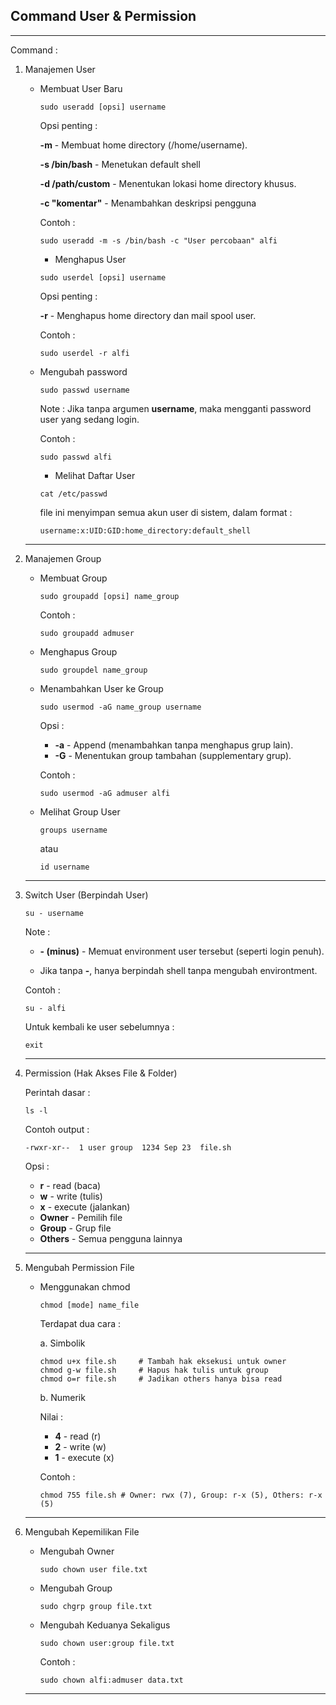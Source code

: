 ## Command User & Permission
___

Command :

1.  Manajemen User

    - Membuat User Baru
        ```
        sudo useradd [opsi] username
         ```
    
        Opsi penting : 

        **-m** - Membuat home directory (/home/username).
    
        **-s /bin/bash** - Menetukan default shell
    
        **-d /path/custom** - Menentukan lokasi home directory khusus.
    
        **-c "komentar"** - Menambahkan deskripsi pengguna

        Contoh : 
        ```
        sudo useradd -m -s /bin/bash -c "User percobaan" alfi
        ```

        - Menghapus User
        ```
        sudo userdel [opsi] username
        ```

        Opsi penting :

        **-r** - Menghapus home directory dan mail spool user.

        Contoh : 
        ```
        sudo userdel -r alfi
        ```
    
    - Mengubah password

        ```
        sudo passwd username
        ```

        Note : Jika tanpa argumen **username**, maka mengganti password user yang sedang login.

        Contoh :
        ```
        sudo passwd alfi
        ```

        - Melihat Daftar User

        ```
        cat /etc/passwd
        ```

        file ini menyimpan semua akun user di sistem, dalam format :
        ```
        username:x:UID:GID:home_directory:default_shell
        ```
    ---

2. Manajemen Group

    - Membuat Group

        ```
        sudo groupadd [opsi] name_group
        ```

        Contoh : 
        ```
        sudo groupadd admuser
        ```

    - Menghapus Group
        
        ```
        sudo groupdel name_group
        ```
    
    - Menambahkan User ke Group

        ```
        sudo usermod -aG name_group username
        ```

        Opsi : 

        - **-a** - Append (menambahkan tanpa menghapus grup lain).
        - **-G** - Menentukan group tambahan (supplementary grup).

        Contoh : 
        ```
        sudo usermod -aG admuser alfi
        ```

    - Melihat Group User

        ```
        groups username
        ```

        atau

        ```
        id username
        ```
    ---

3. Switch User (Berpindah User)

    ```
    su - username
    ```

    Note : 
    
    - **- (minus)** - Memuat environment user tersebut (seperti login penuh).

    - Jika tanpa **-**, hanya berpindah shell tanpa mengubah environtment.

    Contoh :
    ```
    su - alfi
    ```

    Untuk kembali ke user sebelumnya :
    ```
    exit
    ```
    
    ---

4. Permission (Hak Akses File & Folder)

    Perintah dasar : 
    ```
    ls -l
    ```

    Contoh output : 
    ```
    -rwxr-xr--  1 user group  1234 Sep 23  file.sh
    ```

    Opsi : 
    - **r** - read (baca)
    - **w** - write (tulis)
    - **x** - execute (jalankan)
    - **Owner** - Pemilih file
    - **Group** - Grup file
    - **Others** - Semua pengguna lainnya

    ---

5. Mengubah Permission File

    - Menggunakan chmod
        
        ```
        chmod [mode] name_file
        ```

        Terdapat dua cara :
        
        a. Simbolik

        ```
        chmod u+x file.sh     # Tambah hak eksekusi untuk owner
        chmod g-w file.sh     # Hapus hak tulis untuk group
        chmod o=r file.sh     # Jadikan others hanya bisa read
        ``` 

        b. Numerik

        Nilai :

        - **4** - read (r)
        - **2** - write (w)
        - **1** - execute (x)

        Contoh : 

        ```
        chmod 755 file.sh # Owner: rwx (7), Group: r-x (5), Others: r-x (5)
        ```

    ---

6. Mengubah Kepemilikan File

    - Mengubah Owner

        ```
        sudo chown user file.txt
        ```

    - Mengubah Group

        ```
        sudo chgrp group file.txt
        ```

    - Mengubah Keduanya Sekaligus
        
        ```
        sudo chown user:group file.txt
        ```

        Contoh :

        ```
        sudo chown alfi:admuser data.txt
        ```

    ---